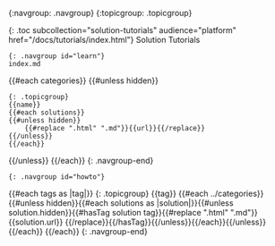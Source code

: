 {:navgroup: .navgroup}
{:topicgroup: .topicgroup}

{: .toc subcollection="solution-tutorials" audience="platform" href="/docs/tutorials/index.html"}
Solution Tutorials

    {: .navgroup id="learn"}
    index.md
{{#each categories}}
{{#unless hidden}}

    {: .topicgroup}
    {{name}}
    {{#each solutions}}
    {{#unless hidden}}
        {{#replace ".html" ".md"}}{{url}}{{/replace}}
    {{/unless}}
    {{/each}}
{{/unless}}
{{/each}}
    {: .navgroup-end}
    
    {: .navgroup id="howto"}
{{#each tags as |tag|}}
    {: .topicgroup}
    {{tag}}
{{#each ../categories}}{{#unless hidden}}{{#each solutions as |solution|}}{{#unless solution.hidden}}{{#hasTag solution tag}}{{#replace ".html" ".md"}}        {{solution.url}}
{{/replace}}{{/hasTag}}{{/unless}}{{/each}}{{/unless}}{{/each}}
{{/each}}
    {: .navgroup-end}

